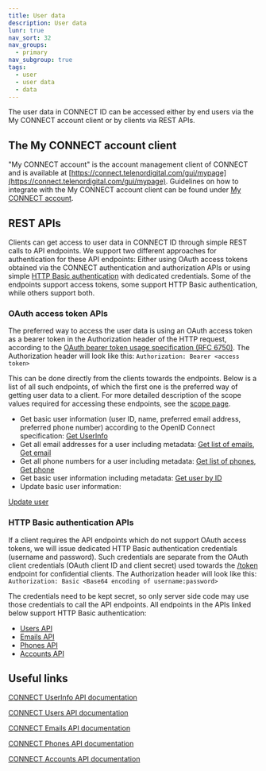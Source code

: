 ```yaml
---
title: User data
description: User data
lunr: true
nav_sort: 32
nav_groups:
  - primary
nav_subgroup: true
tags:
  - user
  - user data
  - data
---
```

The user data in CONNECT ID can be accessed either by end users via the My CONNECT account client
or by clients via REST APIs.

## The My CONNECT account client

"My CONNECT account" is the account management client of CONNECT and is available at
[https://connect.telenordigital.com/gui/mypage](https://connect.telenordigital.com/gui/mypage). Guidelines on how to integrate with the My CONNECT
account client can be found under [My CONNECT account](http://docs.telenordigital.com/connect/myaccount/index.html).

## REST APIs

Clients can get access to user data in CONNECT ID through simple REST calls to API endpoints. We
support two different approaches for authentication for these API endpoints: Either using OAuth
access tokens obtained via the CONNECT authentication and authorization APIs or using simple
[HTTP Basic authentication](http://tools.ietf.org/html/rfc2617) with dedicated credentials. Some of
the endpoints support access tokens, some support HTTP Basic authentication, while others support
both.

### OAuth access token APIs

The preferred way to access the user data is using an OAuth access token as a bearer token in the
Authorization header of the HTTP request, according to the
[OAuth bearer token usage specification (RFC 6750)](https://tools.ietf.org/html/rfc6750).
The Authorization header will look like this: `Authorization: Bearer <access token>`

This can be done directly from the clients towards the endpoints. Below is a list of all such
endpoints, of which the first one is the preferred way of getting user data to a client. For more
detailed description of the scope values required for accessing these endpoints, see the
[scope page](authorization-and-authentication/scope.html).

-   Get basic user information (user ID, name, preferred email address, preferred phone number)
according to the OpenID Connect specification:
[Get UserInfo](http://docs.telenordigital.com/apis/connect/id/authentication.html#authorization-server-user-information)
-   Get all email addresses for a user including metadata:
[Get list of emails](http://docs.telenordigital.com/apis/connect/id/emails.html#emails-email-collection-resource-get),
[Get email](http://docs.telenordigital.com/apis/connect/id/emails.html#emails-email-resource-get)
-   Get all phone numbers for a user including metadata:
[Get list of phones](http://docs.telenordigital.com/apis/connect/id/phones.html#phones-phone-collection-resource-get),
[Get phone](http://docs.telenordigital.com/apis/connect/id/phones.html#phones-phone-resource-get)
-   Get basic user information including metadata:
[Get user by ID](http://docs.telenordigital.com/apis/connect/id/users.html#users-user-resource)
-   Update basic user information:
<!-- TODO(ulf): Link to Update user API endpoint when it has been added -->
[Update user](http://docs.telenordigital.com/apis/connect/id/users.html)

### HTTP Basic authentication APIs

If a client requires the API endpoints which do not support OAuth access tokens, we will issue
dedicated HTTP Basic authentication credentials (username and password). Such credentials are
separate from the OAuth client credentials (OAuth client ID and client secret) used towards the
[/token](http://docs.telenordigital.com/apis/connect/id/authentication.html#authorization-server-token) endpoint for confidential
clients. The Authorization header will look like this:
`Authorization: Basic <Base64 encoding of username:password>`

The credentials need to be kept secret, so only server side code may use those credentials to call
the API endpoints. All endpoints in the APIs linked below support HTTP Basic authentication:

-   [Users API](http://docs.telenordigital.com/apis/connect/id/users.html)
-   [Emails API](http://docs.telenordigital.com/apis/connect/id/emails.html)
-   [Phones API](http://docs.telenordigital.com/apis/connect/id/phones.html)
-   [Accounts API](http://docs.telenordigital.com/apis/connect/id/accounts.html)

## Useful links

[CONNECT UserInfo API documentation](http://docs.telenordigital.com/apis/connect/id/authentication.html#authorization-server-user-information)

[CONNECT Users API documentation](http://docs.telenordigital.com/apis/connect/id/users.html)

[CONNECT Emails API documentation](http://docs.telenordigital.com/apis/connect/id/emails.html)

[CONNECT Phones API documentation](http://docs.telenordigital.com/apis/connect/id/phones.html)

[CONNECT Accounts API documentation](http://docs.telenordigital.com/apis/connect/id/accounts.html)
